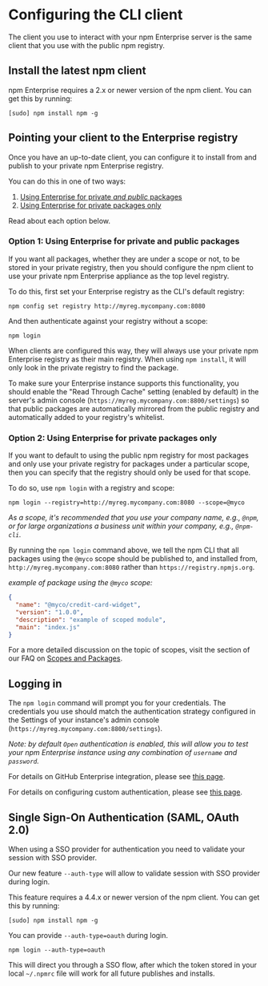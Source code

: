 # Configuring the CLI client

The client you use to interact with your npm Enterprise server is the same client
that you use with the public npm registry.

## Install the latest npm client

npm Enterprise requires a 2.x or newer version of the npm client. You can get this
by running:

```
[sudo] npm install npm -g
 ```

<a name="pointing-your-client-to-the-registry"></a>
## Pointing your client to the Enterprise registry

Once you have an up-to-date client, you can configure it to install from and
publish to your private npm Enterprise registry.

You can do this in one of two ways:

1. [Using Enterprise for private _and public_ packages](#option-1-using-enterprise-for-private-and-public-packages)
2. [Using Enterprise for private packages only](#option-2-using-enterprise-for-private-packages-only)

Read about each option below.

### Option 1: Using Enterprise for private and public packages

If you want all packages, whether they are under a scope or not, to be stored in
your private registry, then you should configure the npm client to use your
private npm Enterprise appliance as the top level registry.

To do this, first set your Enterprise registry as the CLI's default registry:

```
npm config set registry http://myreg.mycompany.com:8080
```

And then authenticate against your registry without a scope:

```
npm login
```

When clients are configured this way, they will always use your private npm
Enterprise registry as their main registry. When using `npm install`, it will only
look in the private registry to find the package.

To make sure your Enterprise instance supports this functionality, you should
enable the "Read Through Cache" setting (enabled by default) in the server's
admin console (`https://myreg.mycompany.com:8800/settings`) so that public
packages are automatically mirrored from the public registry and automatically
added to your registry's whitelist.

### Option 2: Using Enterprise for private packages only

If you want to default to using the public npm registry for most packages and
only use your private registry for packages under a particular scope, then you
can specify that the registry should only be used for that scope.

To do so, use `npm login` with a registry and scope:

```
npm login --registry=http://myreg.mycompany.com:8080 --scope=@myco
```

_As a scope, it's recommended that you use your company name, e.g., `@npm`,
or for large organizations a business unit within your company, e.g., `@npm-cli`._

By running the `npm login` command  above, we tell the npm CLI that all
packages using the `@myco` scope should be published to, and installed from,
`http://myreg.mycompany.com:8080` rather than `https://registry.npmjs.org`.

_example of package using the `@myco` scope:_

```json
{
  "name": "@myco/credit-card-widget",
  "version": "1.0.0",
  "description": "example of scoped module",
  "main": "index.js"
}
```

For a more detailed discussion on the topic of scopes, visit the section of our
FAQ on [Scopes and Packages](/troubleshooting/faq.md#whats-the-difference-between-a-scoped-package-and-an-unscoped-package).

## Logging in

The `npm login` command will prompt you for your credentials. The credentials
you use should match the authentication strategy configured in the Settings of
your instance's admin console (`https://myreg.mycompany.com:8800/settings`).

_Note: by default `Open` authentication is enabled, this will allow you to
 test your npm Enterprise instance using any combination of `username` and `password`._

For details on GitHub Enterprise integration, please see
[this page](/up-and-running/auth/github.md).

For details on configuring custom authentication, please see
[this page](/up-and-running/auth/).

## Single Sign-On Authentication (SAML, OAuth 2.0)

When using a SSO provider for authentication you need to validate your session with SSO provider.

Our new feature `--auth-type` will allow to validate session with SSO provider during login.

This feature requires a 4.4.x or newer version of the npm client. You can get this
by running:

```
[sudo] npm install npm -g
 ```
 
 You can provide `--auth-type=oauth` during login.
 
 ```
 npm login --auth-type=oauth
 ```
 
 This will direct you through a SSO flow, after which the token stored in your local `~/.npmrc` file will work for all future publishes and installs.